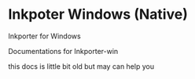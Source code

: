 # Inkpoter Windows (Native) 
Inkporter for Windows

Documentations for Inkporter-win

this docs is little bit old but may can help you